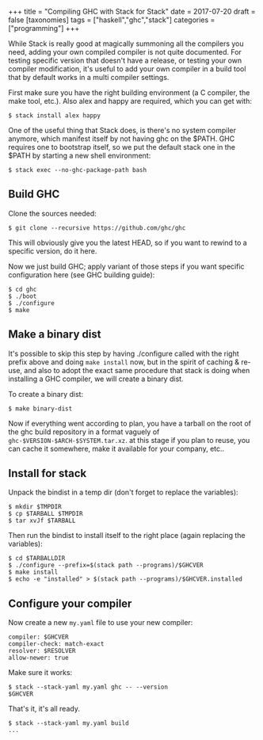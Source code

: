 +++
title = "Compiling GHC with Stack for Stack"
date = 2017-07-20
draft = false
[taxonomies]
tags = ["haskell","ghc","stack"]
categories = ["programming"]
+++

While Stack is really good at magically summoning all the compilers you need,
adding your own compiled compiler is not quite documented. For testing specific
version that doesn't have a release, or testing your own compiler modification,
it's useful to add your own compiler in a build tool that by default works
in a multi compiler settings.

<!--more-->

First make sure you have the right building environment (a C compiler, the make
tool, etc.).  Also alex and happy are required, which you can get with:

    $ stack install alex happy

One of the useful thing that Stack does, is there's no system compiler anymore,
which manifest itself by not having ghc on the $PATH.  GHC requires one to
bootstrap itself, so we put the default stack one in the $PATH by starting a
new shell environment:

    $ stack exec --no-ghc-package-path bash 

Build GHC
---------

Clone the sources needed:

    $ git clone --recursive https://github.com/ghc/ghc

This will obviously give you the latest HEAD, so if you want
to rewind to a specific version, do it here.

Now we just build GHC; apply variant of those steps if you want
specific configuration here (see GHC building guide):

    $ cd ghc
    $ ./boot
    $ ./configure
    $ make

Make a binary dist
------------------

It's possible to skip this step by having ./configure called with the right
prefix above and doing `make install` now, but in the spirit of caching &
re-use, and also to adopt the exact same procedure that stack is doing when
installing a GHC compiler, we will create a binary dist.

To create a binary dist:

    $ make binary-dist

Now if everything went according to plan, you have a tarball on the root of the
ghc build repository in a format vaguely of `ghc-$VERSION-$ARCH-$SYSTEM.tar.xz`.
at this stage if you plan to reuse, you can cache it somewhere, make it
available for your company, etc..

Install for stack
-----------------

Unpack the bindist in a temp dir (don't forget to replace the variables):

    $ mkdir $TMPDIR
    $ cp $TARBALL $TMPDIR
    $ tar xvJf $TARBALL

Then run the bindist to install itself to the right place (again replacing the variables):

    $ cd $TARBALLDIR
    $ ./configure --prefix=$(stack path --programs)/$GHCVER
    $ make install
    $ echo -e "installed" > $(stack path --programs)/$GHCVER.installed

Configure your compiler
-----------------------

Now create a new `my.yaml` file to use your new compiler:

    compiler: $GHCVER
    compiler-check: match-exact
    resolver: $RESOLVER
    allow-newer: true

Make sure it works:

    $ stack --stack-yaml my.yaml ghc -- --version
    $GHCVER

That's it, it's all ready.

    $ stack --stack-yaml my.yaml build
    ...

